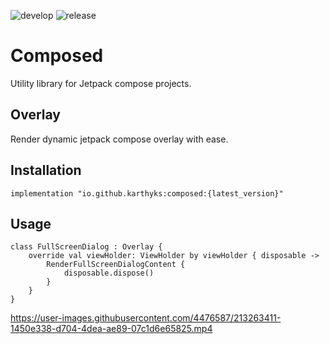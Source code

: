 ![develop](https://github.com/karthyks/Composed/actions/workflows/develop-workflow.yml/badge.svg) ![release](https://img.shields.io/github/v/release/karthyks/Composed?display_name=tag)

# Composed
Utility library for Jetpack compose projects.

## Overlay
Render dynamic jetpack compose overlay with ease.

## Installation
```
implementation "io.github.karthyks:composed:{latest_version}"
```

## Usage
```
class FullScreenDialog : Overlay {
    override val viewHolder: ViewHolder by viewHolder { disposable ->
        RenderFullScreenDialogContent {
            disposable.dispose()
        }
    }
}

```
https://user-images.githubusercontent.com/4476587/213263411-1450e338-d704-4dea-ae89-07c1d6e65825.mp4
